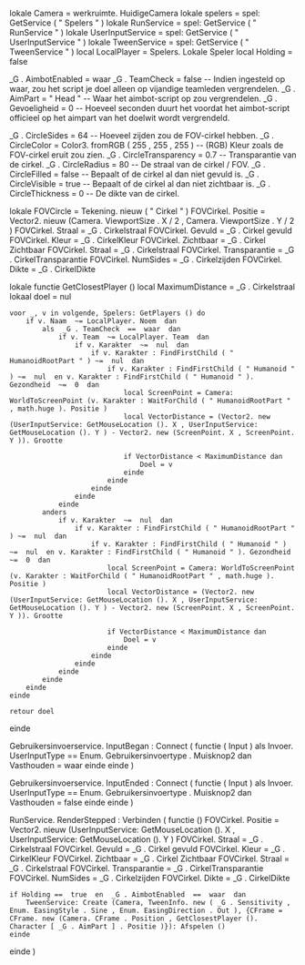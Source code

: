 lokale Camera = werkruimte. HuidigeCamera
lokale spelers = spel: GetService ( " Spelers " )
lokale RunService = spel: GetService ( " RunService " )
lokale UserInputService = spel: GetService ( " UserInputService " )
lokale TweenService = spel: GetService ( " TweenService " )
local LocalPlayer = Spelers. Lokale Speler
local Holding =  false

_G . AimbotEnabled  =  waar
_G . TeamCheck  =  false  -- Indien ingesteld op waar, zou het script je doel alleen op vijandige teamleden vergrendelen.
_G . AimPart  =  " Head "  -- Waar het aimbot-script op zou vergrendelen.
_G . Gevoeligheid  =  0  -- Hoeveel seconden duurt het voordat het aimbot-script officieel op het aimpart van het doelwit wordt vergrendeld.

_G . CircleSides  =  64  -- Hoeveel zijden zou de FOV-cirkel hebben.
_G . CircleColor  = Color3. fromRGB ( 255 , 255 , 255 ) -- (RGB) Kleur zoals de FOV-cirkel eruit zou zien.
_G . CircleTransparency  =  0.7  -- Transparantie van de cirkel.
_G . CircleRadius  =  80  -- De straal van de cirkel / FOV.
_G . CircleFilled  =  false  -- Bepaalt of de cirkel al dan niet gevuld is.
_G . CircleVisible  =  true  -- Bepaalt of de cirkel al dan niet zichtbaar is.
_G . CircleThickness  =  0  -- De dikte van de cirkel.

lokale FOVCircle = Tekening. nieuw ( " Cirkel " )
FOVCirkel. Positie  = Vector2. nieuw (Camera. ViewportSize . X  /  2 , Camera. ViewportSize . Y  /  2 )
FOVCirkel. Straal  =  _G . Cirkelstraal
FOVCirkel. Gevuld  =  _G . Cirkel gevuld
FOVCirkel. Kleur  =  _G . CirkelKleur
FOVCirkel. Zichtbaar  =  _G . Cirkel Zichtbaar
FOVCirkel. Straal  =  _G . Cirkelstraal
FOVCirkel. Transparantie  =  _G . CirkelTransparantie
FOVCirkel. NumSides  =  _G . Cirkelzijden
FOVCirkel. Dikte  =  _G . CirkelDikte

lokale  functie  GetClosestPlayer ()
	local MaximumDistance =  _G . Cirkelstraal
	lokaal doel =  nul

	voor _, v in volgende, Spelers: GetPlayers () do
		if v. Naam  ~= LocalPlayer. Noem  dan
			als  _G . TeamCheck  ==  waar  dan
				if v. Team  ~= LocalPlayer. Team  dan
					if v. Karakter  ~=  nul  dan
						if v. Karakter : FindFirstChild ( " HumanoidRootPart " ) ~=  nul  dan
							if v. Karakter : FindFirstChild ( " Humanoid " ) ~=  nul  en v. Karakter : FindFirstChild ( " Humanoid " ). Gezondheid  ~=  0  dan
								local ScreenPoint = Camera: WorldToScreenPoint (v. Karakter : WaitForChild ( " HumanoidRootPart " , math.huge ). Positie )
								local VectorDistance = (Vector2. new (UserInputService: GetMouseLocation (). X , UserInputService: GetMouseLocation (). Y ) - Vector2. new (ScreenPoint. X , ScreenPoint. Y )). Grootte
								
								if VectorDistance < MaximumDistance dan
									Doel = v
								einde
							einde
						einde
					einde
				einde
			anders
				if v. Karakter  ~=  nul  dan
					if v. Karakter : FindFirstChild ( " HumanoidRootPart " ) ~=  nul  dan
						if v. Karakter : FindFirstChild ( " Humanoid " ) ~=  nul  en v. Karakter : FindFirstChild ( " Humanoid " ). Gezondheid  ~=  0  dan
							local ScreenPoint = Camera: WorldToScreenPoint (v. Karakter : WaitForChild ( " HumanoidRootPart " , math.huge ). Positie )
							local VectorDistance = (Vector2. new (UserInputService: GetMouseLocation (). X , UserInputService: GetMouseLocation (). Y ) - Vector2. new (ScreenPoint. X , ScreenPoint. Y )). Grootte
							
							if VectorDistance < MaximumDistance dan
								Doel = v
							einde
						einde
					einde
				einde
			einde
		einde
	einde

	retour doel
einde

Gebruikersinvoerservice. InputBegan : Connect ( functie ( Input )
    als Invoer. UserInputType  == Enum. Gebruikersinvoertype . Muisknop2  dan
        Vasthouden =  waar
    einde
einde )

Gebruikersinvoerservice. InputEnded : Connect ( functie ( Input )
    als Invoer. UserInputType  == Enum. Gebruikersinvoertype . Muisknop2  dan
        Vasthouden =  false
    einde
einde )

RunService. RenderStepped : Verbinden ( functie ()
    FOVCirkel. Positie  = Vector2. nieuw (UserInputService: GetMouseLocation (). X , UserInputService: GetMouseLocation (). Y )
    FOVCirkel. Straal  =  _G . Cirkelstraal
    FOVCirkel. Gevuld  =  _G . Cirkel gevuld
    FOVCirkel. Kleur  =  _G . CirkelKleur
    FOVCirkel. Zichtbaar  =  _G . Cirkel Zichtbaar
    FOVCirkel. Straal  =  _G . Cirkelstraal
    FOVCirkel. Transparantie  =  _G . CirkelTransparantie
    FOVCirkel. NumSides  =  _G . Cirkelzijden
    FOVCirkel. Dikte  =  _G . CirkelDikte

    if Holding ==  true  en  _G . AimbotEnabled  ==  waar  dan
        TweenService: Create (Camera, TweenInfo. new ( _G . Sensitivity , Enum. EasingStyle . Sine , Enum. EasingDirection . Out ), {CFrame = CFrame. new (Camera. CFrame . Position , GetClosestPlayer (). Character [ _G . AimPart ] . Positie )}): Afspelen ()
    einde
einde )

